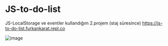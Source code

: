 # JS-to-do-list
JS-LocalStorage ve eventler kullandığım 2.projem (staj süresince)
https://js-to-do-list.furkankarat.repl.co

![image](https://github.com/furkankaratekin/JS-to-do-list/assets/80788574/7f327a5b-5c94-47af-9ab6-8e33ed716ba2)
